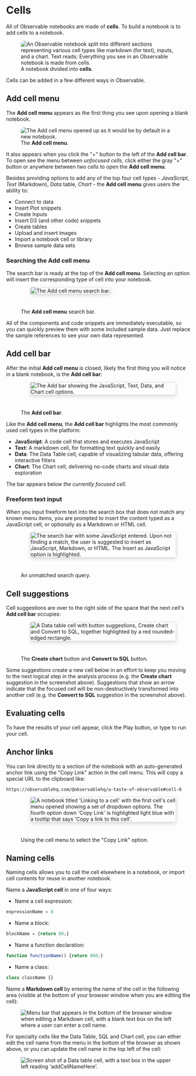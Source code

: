 # Cells

All of Observable notebooks are made of **cells**. To build a notebook is to add cells to a notebook.

<figure>
  <img src="https://static.observableusercontent.com/files/7ea2943b33f42e3ba8a9b0b6fa305a4b7402fc0e7c3602825df5c782c52b414ab8094e42d9c79931e767069935076f35a3731dded51b9124cab8fe2ad48e300f" alt="An Observable notebook split into different sections representing various cell types like markdown (for text), inputs, and a chart. Text reads: Everything you see in an Observable notebook is made from cells." style="border-radius: 8px; overflow: hidden;"/>
    <figcaption>A notebook divided into <b>cells</b>.</figcaption>

</figure>

Cells can be added in a few different ways in Observable.

## Add cell menu

The **Add cell menu** appears as the first thing you see upon opening a blank notebook. 

<figure>
  <img src="./assets/blankNotebook.png" alt="The Add cell menu opened up as it would be by default in a new notebook." style="border-radius: 8px; overflow: hidden;"/>
    <figcaption>The <b>Add cell menu</b>.</figcaption>
</figure>

It also appears when you click the "+" button to the left of the **Add cell bar**. To open see the menu between _unfocused cells_, click either the gray "+" button or anywhere between two cells to open the **Add cell menu**.

Besides providing options to add any of the top four cell types - *JavaScript*, *Text* (Markdown), *Data* table, *Chart* - the **Add cell menu** gives users the ability to:
- Connect to data
- Insert Plot snippets
- Create Inputs
- Insert D3 (and other code) snippets
- Create tables
- Upload and insert images
- Import a notebook cell or library
- Browse sample data sets

### Searching the Add cell menu

The search bar is ready at the top of the **Add cell menu**. Selecting an option will insert the corresponding type of cell into your notebook. 

<figure>
  <img
    style="border-radius:2px;box-shadow:0 4px 12px rgba(0,0,0,0.15), 0 0 0 1px rgba(0, 0, 0, 0.1);margin-left:27px;margin-bottom:40px;max-width: ${width}"
    src="./assets/cellMenuSearch.png" alt="The Add cell menu search bar."
  />
  <figcaption>The <b>Add cell menu</b> search bar. 
</figcaption>
</figure>

All of the components and code snippets are immediately executable, so you can quickly preview them with some included sample data. Just replace the sample references to see your own data represented.

## Add cell bar

After the initial **Add cell menu** is closed, likely the first thing you will notice in a blank notebook, is the **Add cell bar**:

<figure>
  <img
    style="border-radius:2px;box-shadow:0 4px 12px rgba(0,0,0,0.15), 0 0 0 1px rgba(0, 0, 0, 0.1);margin-left:27px;margin-bottom:40px;max-width: ${width}"
    src="./assets/addCellBar.png" alt="The Add bar showing the JavaScript, Text, Data, and Chart cell options."
  />
  <figcaption>The <b>Add cell bar</b>.</figcaption>
</figure>

Like the **Add cell menu**, the **Add cell bar** highlights the most commonly used cell types in the platform:
- **JavaScript**: A code cell that stores and executes JavaScript
- **Text**: A markdown cell, for formatting text quickly and easily
- **Data**: The Data Table cell, capable of visualizing tabular data, offering interactive filters
- **Chart**: The Chart cell, delivering no-code charts and visual data exploration

The bar appears below _the currently focused cell_. 

### Freeform text input

When you input freeform text into the search box that does not match any known menu items, you are prompted to insert the content typed as a JavaScript cell, or optionally as a Markdown or HTML cell.

<figure>
  <img
    style="border-radius:2px;box-shadow:0 4px 12px rgba(0,0,0,0.15), 0 0 0 1px rgba(0, 0, 0, 0.1);margin-left:27px;margin-bottom:40px;max-width: 400px"
    src="./assets/freeFormText.png" alt="The search bar with some JavaScript entered. Upon not finding a match, the user is suggested to insert as JavaScript, Markdown, or HTML. The Insert as JavaScript option is highlighted."
  />
  <figcaption>An unmatched search query.
</figcaption>
</figure>

## Cell suggestions

Cell suggestions are over to the right side of the space that the next cell's **Add cell bar** occupies:

<figure>
  <img
    style="border-radius:2px;box-shadow:0 4px 12px rgba(0,0,0,0.15), 0 0 0 1px rgba(0, 0, 0, 0.1);margin-left:27px;margin-bottom:40px;max-width: ${width}"
    src="./assets/dataTableCellMenuNextSteps.png" alt="A Data table cell with button suggestions, Create chart and Convert to SQL, together highlighted by a red rounded-edged rectangle."
  />
  <figcaption>The <b>Create chart</b> button and <b>Convert to SQL</b> button.
</figcaption>
</figure>

Some suggestions create a new cell below in an effort to keep you moving to the next logical step in the analysis process (e.g. the **Create chart** suggestion in the screenshot above). Suggestions that show an arrow indicate that the focused cell will be non-destructively transformed into another cell (e.g. the **Convert to SQL** suggestion in the screenshot above).

## Evaluating cells

To have the results of your cell appear, click the Play <Icon name="playButton" /> button, or type <Keys set="Shift-Enter" /> to run your cell. 

## Anchor links

You can link directly to a section of the notebook with an auto-generated anchor link using the "Copy Link" action in the cell menu. This will copy a special URL to the clipboard like: 

```
https://observablehq.com/@observablehq/a-taste-of-observable#cell-0

```

<figure>
  <img
    style="border-radius:2px;box-shadow:0 4px 12px rgba(0,0,0,0.15), 0 0 0 1px rgba(0, 0, 0, 0.1);margin-left:27px;margin-bottom:40px;max-width: ${width}"
    src="./assets/linkCell.png" alt="A notebook titled 'Linking to a cell' with the first cell's cell menu opened showing a set of dropdown options. The fourth option down 'Copy Link' is highlighted light blue with a tooltip that says 'Copy a link to this cell'."
  />
  <figcaption>Using the cell menu to select the "Copy Link" option.</figcaption>
</figure>

## Naming cells

Naming cells allows you to call the cell elsewhere in a notebook, or import cell contents for reuse in another notebook. 

Name a **JavaScript cell** in one of four ways: 

- Name a cell expression:

```js
expressionName = 8
```

- Name a block:

```js
blockName = {return 80;}
```

- Name a function declaration: 

```js
function functionName() {return 800;}
```

- Name a class:

```js
class className {}
```

Name a **Markdown cell** by entering the name of the cell in the following area (visible at the bottom of your browser window when you are editing the cell):

<figure>
  <img
    class="screenshot"
    src="./assets/name-markdown-cell.png"
    alt="Menu bar that appears in the bottom of the browser window when editing a Markdown cell, with a blank text box on the left where a user can enter a cell name."
  />
</figure>

For specialty cells like the Data Table, SQL and Chart cell, you can either edit the cell name from the menu in the bottom of the browser as shown above, or you can update the cell name in the top left of the cell: 

<figure>
  <img
    class="screenshot"
    src="./assets/dtc-cell-name.png"
    alt="Screen shot of a Data table cell, with a text box in the upper left reading 'addCellNameHere'."
  />
</figure>


